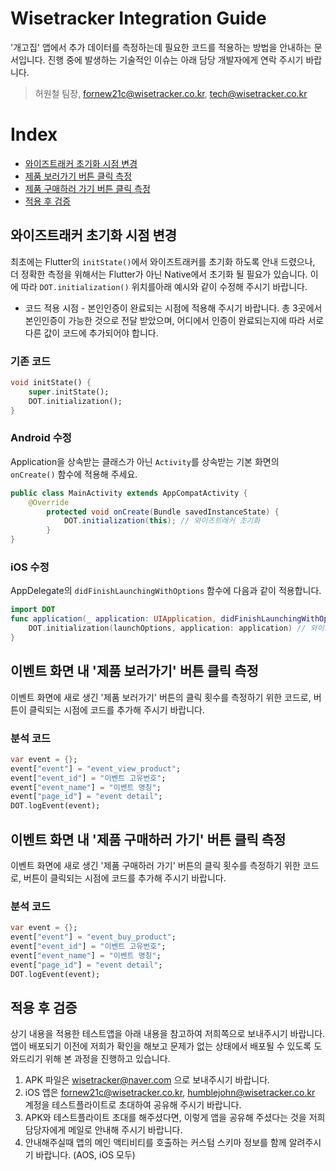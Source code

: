 # Wisetracker Integration Guide
'개고집' 앱에서 추가 데이터를 측정하는데 필요한 코드를 적용하는 방법을 안내하는 문서입니다. 진행 중에 발생하는 기술적인 이슈는 아래 담당 개발자에게 연락 주시기 바랍니다.

> 허원철 팀장, fornew21c@wisetracker.co.kr, tech@wisetracker.co.kr



# Index

* [와이즈트래커 초기화 시점 변경](./dogcatzip_20210323.md#와이즈트래커-초기화-시점-변경)
* [제품 보러가기 버튼 클릭 측정](./dogcatzip_20210323.md#이벤트-화면-내-제품-보러가기-버튼-클릭-측정)
* [제품 구매하러 가기 버튼 클릭 측정](./dogcatzip_20210323.md#이벤트-화면-내-제품-보러가기-버튼-클릭-측정)
* [적용 후 검증](./dogcatzip_20210323.md#적용-후-검증)



## 와이즈트래커 초기화 시점 변경

최초에는 Flutter의 `initState()`에서 와이즈트래커를 초기화 하도록 안내 드렸으나, 더 정확한 측정을 위해서는 Flutter가 아닌 Native에서 초기화 될 필요가 있습니다. 이에 따라 `DOT.initialization()` 위치를아래 예시와 같이 수정해 주시기 바랍니다.

* 코드 적용 시점 - 본인인증이 완료되는 시점에 적용해 주시기 바랍니다. 총 3곳에서 본인인증이 가능한 것으로 전달 받았으며, 어디에서 인증이 완료되는지에 따라 서로 다른 값이 코드에 추가되어야 합니다.


### 기존 코드

```dart
void initState() {
    super.initState();
    DOT.initialization();
}
```

### Android 수정

Application을 상속받는 클래스가 아닌 `Activity`를 상속받는 기본 화면의 `onCreate()` 함수에 적용해 주세요.

```java
public class MainActivity extends AppCompatActivity {
    @Override
        protected void onCreate(Bundle savedInstanceState) {
            DOT.initialization(this); // 와이즈트래커 초기화
        }
}
```

### iOS 수정

AppDelegate의 `didFinishLaunchingWithOptions` 함수에 다음과 같이 적용합니다.

```swift
import DOT
func application(_ application: UIApplication, didFinishLaunchingWithOptions launchOptions: [UIApplication.LaunchOptionsKey: Any]?) -> Bool {
    DOT.initialization(launchOptions, application: application) // 와이즈트래커 초기화
}
```


## 이벤트 화면 내 '제품 보러가기' 버튼 클릭 측정

이벤트 화면에 새로 생긴 '제품 보러가기' 버튼의 클릭 횟수를 측정하기 위한 코드로, 버튼이 클릭되는 시점에 코드를 추가해 주시기 바랍니다.

### 분석 코드

```dart
var event = {};
event["event"] = "event_view_product";
event["event_id"] = "이벤트 고유번호";
event["event_name"] = "이벤트 명칭";
event["page_id"] = "event detail";
DOT.logEvent(event);
```

## 이벤트 화면 내 '제품 구매하러 가기' 버튼 클릭 측정

이벤트 화면에 새로 생긴 '제품 구매하러 가기' 버튼의 클릭 횟수를 측정하기 위한 코드로, 버튼이 클릭되는 시점에 코드를 추가해 주시기 바랍니다.

### 분석 코드

```dart
var event = {};
event["event"] = "event_buy_product";
event["event_id"] = "이벤트 고유번호";
event["event_name"] = "이벤트 명칭";
event["page_id"] = "event detail";
DOT.logEvent(event);
```

## 적용 후 검증

상기 내용을 적용한 테스트앱을 아래 내용을 참고하여 저희쪽으로 보내주시기 바랍니다. 앱이 배포되기 이전에 저희가 확인을 해보고 문제가 없는 상태에서 배포될 수 있도록 도와드리기 위해 본 과정을 진행하고 있습니다.

1. APK 파일은 wisetracker@naver.com 으로 보내주시기 바랍니다.
2. iOS 앱은 fornew21c@wisetracker.co.kr, humblejohn@wisetracker.co.kr 계정을 테스트플라이트로 초대하여 공유해 주시기 바랍니다.
3. APK와 테스트플라이트 초대를 해주셨다면, 이렇게 앱을 공유해 주셨다는 것을 저희 담당자에게 메일로 안내해 주시기 바랍니다.
4. 안내해주실때 앱의 메인 액티비티를 호출하는 커스텀 스키마 정보를 함께 알려주시기 바랍니다. (AOS, iOS 모두)

